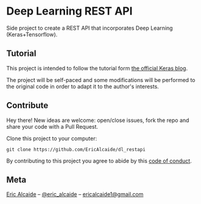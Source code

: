 # Deep Learning REST API
Side project to create a REST API that incorporates Deep Learning (Keras+Tensorflow).

## Tutorial
This project is intended to follow the tutorial form [the official Keras blog](https://blog.keras.io/building-a-simple-keras-deep-learning-rest-api.html).

The project will be self-paced and some modifications will be performed to the original code in order to adapt it to the author's interests.

## Contribute
Hey there! New ideas are welcome: open/close issues, fork the repo and share your code with a Pull Request.

Clone this project to your computer:

`git clone https://github.com/EricAlcaide/dl_restapi`

By contributing to this project you agree to abide by this [code of conduct](https://thoughtbot.com/open-source-code-of-conduct).

## Meta
[Eric Alcaide](https://github.com/EricAlcaide/) – [@eric_alcaide](https://twitter.com/eric_alcaide) – ericalcaide1@gmail.com